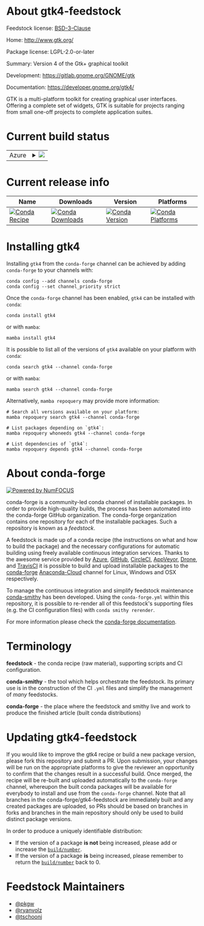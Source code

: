 About gtk4-feedstock
====================

Feedstock license: [BSD-3-Clause](https://github.com/conda-forge/gtk4-feedstock/blob/main/LICENSE.txt)

Home: http://www.gtk.org/

Package license: LGPL-2.0-or-later

Summary: Version 4 of the Gtk+ graphical toolkit

Development: https://gitlab.gnome.org/GNOME/gtk

Documentation: https://developer.gnome.org/gtk4/

GTK is a multi-platform toolkit for creating graphical user interfaces.
Offering a complete set of widgets, GTK is suitable for projects ranging
from small one-off projects to complete application suites.


Current build status
====================


<table>
    
  <tr>
    <td>Azure</td>
    <td>
      <details>
        <summary>
          <a href="https://dev.azure.com/conda-forge/feedstock-builds/_build/latest?definitionId=12306&branchName=main">
            <img src="https://dev.azure.com/conda-forge/feedstock-builds/_apis/build/status/gtk4-feedstock?branchName=main">
          </a>
        </summary>
        <table>
          <thead><tr><th>Variant</th><th>Status</th></tr></thead>
          <tbody><tr>
              <td>linux_64</td>
              <td>
                <a href="https://dev.azure.com/conda-forge/feedstock-builds/_build/latest?definitionId=12306&branchName=main">
                  <img src="https://dev.azure.com/conda-forge/feedstock-builds/_apis/build/status/gtk4-feedstock?branchName=main&jobName=linux&configuration=linux%20linux_64_" alt="variant">
                </a>
              </td>
            </tr><tr>
              <td>osx_64</td>
              <td>
                <a href="https://dev.azure.com/conda-forge/feedstock-builds/_build/latest?definitionId=12306&branchName=main">
                  <img src="https://dev.azure.com/conda-forge/feedstock-builds/_apis/build/status/gtk4-feedstock?branchName=main&jobName=osx&configuration=osx%20osx_64_" alt="variant">
                </a>
              </td>
            </tr><tr>
              <td>win_64</td>
              <td>
                <a href="https://dev.azure.com/conda-forge/feedstock-builds/_build/latest?definitionId=12306&branchName=main">
                  <img src="https://dev.azure.com/conda-forge/feedstock-builds/_apis/build/status/gtk4-feedstock?branchName=main&jobName=win&configuration=win%20win_64_" alt="variant">
                </a>
              </td>
            </tr>
          </tbody>
        </table>
      </details>
    </td>
  </tr>
</table>

Current release info
====================

| Name | Downloads | Version | Platforms |
| --- | --- | --- | --- |
| [![Conda Recipe](https://img.shields.io/badge/recipe-gtk4-green.svg)](https://anaconda.org/conda-forge/gtk4) | [![Conda Downloads](https://img.shields.io/conda/dn/conda-forge/gtk4.svg)](https://anaconda.org/conda-forge/gtk4) | [![Conda Version](https://img.shields.io/conda/vn/conda-forge/gtk4.svg)](https://anaconda.org/conda-forge/gtk4) | [![Conda Platforms](https://img.shields.io/conda/pn/conda-forge/gtk4.svg)](https://anaconda.org/conda-forge/gtk4) |

Installing gtk4
===============

Installing `gtk4` from the `conda-forge` channel can be achieved by adding `conda-forge` to your channels with:

```
conda config --add channels conda-forge
conda config --set channel_priority strict
```

Once the `conda-forge` channel has been enabled, `gtk4` can be installed with `conda`:

```
conda install gtk4
```

or with `mamba`:

```
mamba install gtk4
```

It is possible to list all of the versions of `gtk4` available on your platform with `conda`:

```
conda search gtk4 --channel conda-forge
```

or with `mamba`:

```
mamba search gtk4 --channel conda-forge
```

Alternatively, `mamba repoquery` may provide more information:

```
# Search all versions available on your platform:
mamba repoquery search gtk4 --channel conda-forge

# List packages depending on `gtk4`:
mamba repoquery whoneeds gtk4 --channel conda-forge

# List dependencies of `gtk4`:
mamba repoquery depends gtk4 --channel conda-forge
```


About conda-forge
=================

[![Powered by
NumFOCUS](https://img.shields.io/badge/powered%20by-NumFOCUS-orange.svg?style=flat&colorA=E1523D&colorB=007D8A)](https://numfocus.org)

conda-forge is a community-led conda channel of installable packages.
In order to provide high-quality builds, the process has been automated into the
conda-forge GitHub organization. The conda-forge organization contains one repository
for each of the installable packages. Such a repository is known as a *feedstock*.

A feedstock is made up of a conda recipe (the instructions on what and how to build
the package) and the necessary configurations for automatic building using freely
available continuous integration services. Thanks to the awesome service provided by
[Azure](https://azure.microsoft.com/en-us/services/devops/), [GitHub](https://github.com/),
[CircleCI](https://circleci.com/), [AppVeyor](https://www.appveyor.com/),
[Drone](https://cloud.drone.io/welcome), and [TravisCI](https://travis-ci.com/)
it is possible to build and upload installable packages to the
[conda-forge](https://anaconda.org/conda-forge) [Anaconda-Cloud](https://anaconda.org/)
channel for Linux, Windows and OSX respectively.

To manage the continuous integration and simplify feedstock maintenance
[conda-smithy](https://github.com/conda-forge/conda-smithy) has been developed.
Using the ``conda-forge.yml`` within this repository, it is possible to re-render all of
this feedstock's supporting files (e.g. the CI configuration files) with ``conda smithy rerender``.

For more information please check the [conda-forge documentation](https://conda-forge.org/docs/).

Terminology
===========

**feedstock** - the conda recipe (raw material), supporting scripts and CI configuration.

**conda-smithy** - the tool which helps orchestrate the feedstock.
                   Its primary use is in the construction of the CI ``.yml`` files
                   and simplify the management of *many* feedstocks.

**conda-forge** - the place where the feedstock and smithy live and work to
                  produce the finished article (built conda distributions)


Updating gtk4-feedstock
=======================

If you would like to improve the gtk4 recipe or build a new
package version, please fork this repository and submit a PR. Upon submission,
your changes will be run on the appropriate platforms to give the reviewer an
opportunity to confirm that the changes result in a successful build. Once
merged, the recipe will be re-built and uploaded automatically to the
`conda-forge` channel, whereupon the built conda packages will be available for
everybody to install and use from the `conda-forge` channel.
Note that all branches in the conda-forge/gtk4-feedstock are
immediately built and any created packages are uploaded, so PRs should be based
on branches in forks and branches in the main repository should only be used to
build distinct package versions.

In order to produce a uniquely identifiable distribution:
 * If the version of a package **is not** being increased, please add or increase
   the [``build/number``](https://docs.conda.io/projects/conda-build/en/latest/resources/define-metadata.html#build-number-and-string).
 * If the version of a package **is** being increased, please remember to return
   the [``build/number``](https://docs.conda.io/projects/conda-build/en/latest/resources/define-metadata.html#build-number-and-string)
   back to 0.

Feedstock Maintainers
=====================

* [@pkgw](https://github.com/pkgw/)
* [@ryanvolz](https://github.com/ryanvolz/)
* [@tschoonj](https://github.com/tschoonj/)

